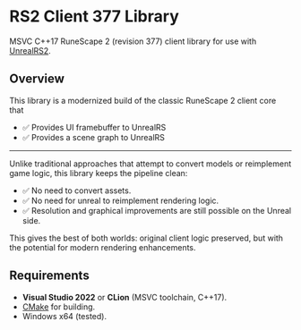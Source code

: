 # RS2 Client 377 Library

MSVC C++17 RuneScape 2 (revision 377) client library for use with [UnrealRS2](https://github.com/UnrealRS2/UnrealRS2).

## Overview

This library is a modernized build of the classic RuneScape 2 client core that  

- ✅ Provides UI framebuffer to UnrealRS
- ✅ Provides a scene graph to UnrealRS

---
Unlike traditional approaches that attempt to convert models or reimplement game logic, this library keeps the pipeline clean:
- ✅ No need to convert assets.
- ✅ No need for unreal to reimplement rendering logic.
- ✅ Resolution and graphical improvements are still possible on the Unreal side.

This gives the best of both worlds: original client logic preserved, but with the potential for modern rendering enhancements.

## Requirements

- **Visual Studio 2022** or **CLion** (MSVC toolchain, C++17).
- [CMake](https://cmake.org/) for building.
- Windows x64 (tested).
